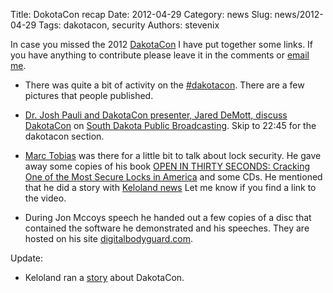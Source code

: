 Title: DokotaCon recap
Date: 2012-04-29 
Category: news 
Slug: news/2012-04-29
Tags: dakotacon, security
Authors: stevenix

<!-- PELICAN_BEGIN_SUMMARY -->
In case you missed the 2012 [DakotaCon](http://dakotacon.org/) I have put together some links. If you have anything to contribute please leave it in the comments or [email me](mailto:phliver@gmail.com).

 * There was quite a bit of activity on the [#dakotacon](http://twitter.com/#!/search/dakotacon). There are a few pictures that people published.

 * [Dr. Josh Pauli and DakotaCon presenter, Jared DeMott, discuss DakotaCon](http://www.sdpb.org/newsite/shows.aspx?MediaID=60666&Parmtype=RADIO&ParmAccessLevel=sdpb-all) on [South Dakota Public Broadcasting](http://www.sdpb.org/). Skip to 22:45 for the dakotacon section.

 * [Marc Tobias](http://en.wikipedia.org/wiki/Marc_Tobias) was there for a little bit to talk about lock security. He gave away some copies of his book [OPEN IN THIRTY SECONDS: Cracking One of the Most Secure Locks in America](http://www.amazon.com/gp/search/ref=as_li_qf_sp_sr_il_tl?ie=UTF8&keywords=0975947923&tag=siolinusegro-20&index=aps&linkCode=as2&camp=1789&creative=9325) and some CDs. He mentioned that he did a story with [Keloland news](http://www.keloland.com/) Let me know if you find a link to the video.
 * During Jon Mccoys speech he handed out a few copies of a disc that contained the software he demonstrated and his speeches. They are hosted on his site [digitalbodyguard.com](http://www.digitalbodyguard.com/). 

Update:

 * Keloland ran a [story](http://www.keloland.com/NewsDetail6162.cfm?Id=130946) about DakotaCon. 
<!-- PELICAN_END_SUMMARY -->

